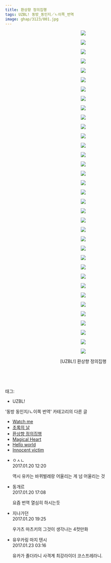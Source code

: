 ```yaml
---
title: 환상향 정의집행
tags: UZBL! 동방_동인지／ㄴ이쪽_번역
image: ghap/3123/001.jpg
---
```

<div class="article">
<p style="text-align: center; clear: none; float: none;"><img src="{{ site.nasurl }}/ghap/3123/001.jpg"/></p>
<p style="text-align: center; clear: none; float: none;"><img src="{{ site.nasurl }}/ghap/3123/002.jpg"/></p>
<p style="text-align: center; clear: none; float: none;"><img src="{{ site.nasurl }}/ghap/3123/003.jpg"/></p>
<p style="text-align: center; clear: none; float: none;"><img src="{{ site.nasurl }}/ghap/3123/004.jpg"/></p>
<p style="text-align: center; clear: none; float: none;"><img src="{{ site.nasurl }}/ghap/3123/005.jpg"/></p>
<p style="text-align: center; clear: none; float: none;"><img src="{{ site.nasurl }}/ghap/3123/006.jpg"/></p>
<p style="text-align: center; clear: none; float: none;"><img src="{{ site.nasurl }}/ghap/3123/007.jpg"/></p>
<p style="text-align: center; clear: none; float: none;"><img src="{{ site.nasurl }}/ghap/3123/008.jpg"/></p>
<p style="text-align: center; clear: none; float: none;"><img src="{{ site.nasurl }}/ghap/3123/009.jpg"/></p>
<p style="text-align: center; clear: none; float: none;"><img src="{{ site.nasurl }}/ghap/3123/010.jpg"/></p>
<p style="text-align: center; clear: none; float: none;"><img src="{{ site.nasurl }}/ghap/3123/011.jpg"/></p>
<p style="text-align: center; clear: none; float: none;"><img src="{{ site.nasurl }}/ghap/3123/012.jpg"/></p>
<p style="text-align: center; clear: none; float: none;"><img src="{{ site.nasurl }}/ghap/3123/013.jpg"/></p>
<p style="text-align: center; clear: none; float: none;"><img src="{{ site.nasurl }}/ghap/3123/014.jpg"/></p>
<p style="text-align: center; clear: none; float: none;"><img src="{{ site.nasurl }}/ghap/3123/015.jpg"/></p>
<p style="text-align: center; clear: none; float: none;"><img src="{{ site.nasurl }}/ghap/3123/016.jpg"/></p>
<p style="text-align: center; clear: none; float: none;"><img src="{{ site.nasurl }}/ghap/3123/017.jpg"/></p>
<p style="text-align: center; clear: none; float: none;"><img src="{{ site.nasurl }}/ghap/3123/018.jpg"/></p>
<p style="text-align: center; clear: none; float: none;"><img src="{{ site.nasurl }}/ghap/3123/019.jpg"/></p>
<p style="text-align: center; clear: none; float: none;"><img src="{{ site.nasurl }}/ghap/3123/020.jpg"/></p>
<p style="text-align: center; clear: none; float: none;"><img src="{{ site.nasurl }}/ghap/3123/021.jpg"/></p>
<p style="text-align: center; clear: none; float: none;"><img src="{{ site.nasurl }}/ghap/3123/022.jpg"/></p>
<p style="text-align: center; clear: none; float: none;"><img src="{{ site.nasurl }}/ghap/3123/023.jpg"/></p>
<p style="text-align: center; clear: none; float: none;"><img src="{{ site.nasurl }}/ghap/3123/024.jpg"/></p>
<p style="text-align: center; clear: none; float: none;"><img src="{{ site.nasurl }}/ghap/3123/025.jpg"/></p>
<p style="text-align: center; clear: none; float: none;"><img src="{{ site.nasurl }}/ghap/3123/026.jpg"/></p>
<p style="text-align: center; clear: none; float: none;"><img src="{{ site.nasurl }}/ghap/3123/027.jpg"/></p>
<p style="text-align: center; clear: none; float: none;"><img src="{{ site.nasurl }}/ghap/3123/028.jpg"/></p>
<p style="text-align: center; clear: none; float: none;"><img src="{{ site.nasurl }}/ghap/3123/029.jpg"/></p>
<p style="text-align: center; clear: none; float: none;"><img src="{{ site.nasurl }}/ghap/3123/030.jpg"/></p>
<p style="text-align: center; clear: none; float: none;"><img src="{{ site.nasurl }}/ghap/3123/031.jpg"/></p>
<p style="text-align: center; clear: none; float: none;"><img src="{{ site.nasurl }}/ghap/3123/032.jpg"/></p>
<p style="text-align: center; clear: none; float: none;"><img src="{{ site.nasurl }}/ghap/3123/033.jpg"/></p>
<p style="text-align: center; clear: none; float: none;"><img src="{{ site.nasurl }}/ghap/3123/034.jpg"/></p>
<p style="text-align: center; clear: none; float: none;"><img src="{{ site.nasurl }}/ghap/3123/035.jpg"/></p>
<p style="text-align: center; clear: none; float: none;">[UZBL!] 환상향 정의집행</p>
<p style="text-align: center; clear: none; float: none;"><br/></p>
<p><br/></p>
</div><div class="tagTrail">
<p>태그: </p>
<ul>
<li>UZBL!</li>
</ul>
</div><div class="another">
<p>'동방 동인지/ㄴ이쪽 번역' 카테고리의 다른 글</p>
<ul>
<li><a href="/2017-01-28-ghap_3127">Watch me</a></li>
<li><a href="/2017-01-27-ghap_3126">초록의 날</a></li>
<li><a href="/2017-01-20-ghap_3123">환상향 정의집행</a></li>
<li><a href="/2017-01-18-ghap_3122">Magical Heart</a></li>
<li><a href="/2017-01-17-ghap_3121">Hello world</a></li>
<li><a href="/2017-01-16-ghap_3120">Innocent victim</a></li>
</ul>
</div><div class="cb_module cb_fluid">
<div class="cb_wrt cb_profile">
<div class="comment">
<ul>
<li class="cb_thumb_off" id="comment14896055">
<div class="cb_comment_area">
<div class="cb_info_area">
<div class="cb_section">
<span class="cb_nick_name">ㅇㅅㄴ</span>
</div>
<div class="cb_section">
<span class="cb_date">2017.01.20 12:20 </span>
</div>
</div>
<div class="cb_dsc_comment">
<p class="cb_dsc">
											역시 유카는 바퀴벌레랑 어울리는 게 넘 어울리는 것
										</p>
</div>
</div></li>
<li class="cb_thumb_off" id="comment14896243">
<div class="cb_comment_area">
<div class="cb_info_area">
<div class="cb_section">
<span class="cb_nick_name">동개르</span>
</div>
<div class="cb_section">
<span class="cb_date">2017.01.20 17:08 </span>
</div>
</div>
<div class="cb_dsc_comment">
<p class="cb_dsc">
											요즘 번역 열심히 하시는듯
										</p>
</div>
</div></li>
<li class="cb_thumb_off" id="comment14896338">
<div class="cb_comment_area">
<div class="cb_info_area">
<div class="cb_section">
<span class="cb_nick_name">지나가던</span>
</div>
<div class="cb_section">
<span class="cb_date">2017.01.20 19:25 </span>
</div>
</div>
<div class="cb_dsc_comment">
<p class="cb_dsc">
											우가츠 마츠키의 그것이 생각나는 4컷만화
										</p>
</div>
</div></li>
<li class="cb_thumb_off" id="comment14897598">
<div class="cb_comment_area">
<div class="cb_info_area">
<div class="cb_section">
<span class="cb_nick_name">유우카링 마지 텐시</span>
</div>
<div class="cb_section">
<span class="cb_date">2017.01.23 03:16 </span>
</div>
</div>
<div class="cb_dsc_comment">
<p class="cb_dsc">
											유카가 졸더라니 사격계 최강라이더 코스프레라니.
										</p>
</div>
</div></li>
</ul>
</div>
</div><!-- commentList close -->
</div>